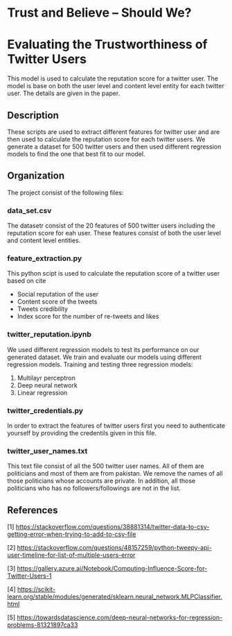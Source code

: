 #      Trust and Believe – Should We?
# Evaluating the Trustworthiness of Twitter Users

This model is used to calculate the reputation score for a twitter user. The model is base on both the user level and content level entity for each twitter user. The details are given in the paper.

## Description
These scripts are used to extract different features for twitter user and are then used to calculate the reputation score for each twitter users. We generate a dataset for 500 twitter users and then used different regression models to find the one that best fit to our model.

## Organization
The project consist of the following files:
### data_set.csv
The datasetr consist of the 20 features of 500 twitter users including the reputation score for eah user. These features consist of both the user level and content level entities.
### feature_extraction.py
This python scipt is used to calculate the reputation score of a twitter user based on cite

- Social reputation of the user
- Content score of the tweets
- Tweets credibility
- Index score for the number of re-tweets and likes

### twitter_reputation.ipynb
We used different regression models to test its performance on our generated dataset. We train and evaluate our models using different regression models.
Training and testing three regression models:
1. Multilayr perceptron
2. Deep neural network
3. Linear regression
### twitter_credentials.py
In order to extract the features of twitter users first you need to authenticate yourself by providing the credentils given in this file.
### twitter_user_names.txt
This text file consist of all the 500 twitter user names. All of them are politicians and most of them are from pakistan. We remove the names of all those politicians whose accounts are private. In addition, all those politicians who has no followers/followings are not in the list. 

## References
[1] https://stackoverflow.com/questions/38881314/twitter-data-to-csv-getting-error-when-trying-to-add-to-csv-file

[2] https://stackoverflow.com/questions/48157259/python-tweepy-api-user-timeline-for-list-of-multiple-users-error

[3] https://gallery.azure.ai/Notebook/Computing-Influence-Score-for-Twitter-Users-1

[4] https://scikit-learn.org/stable/modules/generated/sklearn.neural_network.MLPClassifier.html

[5] https://towardsdatascience.com/deep-neural-networks-for-regression-problems-81321897ca33
